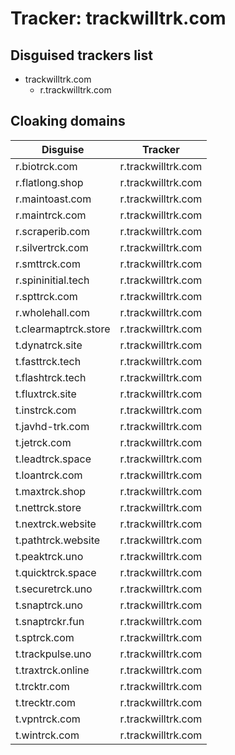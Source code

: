 # Tracker: trackwilltrk.com

## Disguised trackers list

* trackwilltrk.com
    * r.trackwilltrk.com

## Cloaking domains

| Disguise | Tracker |
| ---- | ---- |
| r.biotrck.com | r.trackwilltrk.com |
| r.flatlong.shop | r.trackwilltrk.com |
| r.maintoast.com | r.trackwilltrk.com |
| r.maintrck.com | r.trackwilltrk.com |
| r.scraperib.com | r.trackwilltrk.com |
| r.silvertrck.com | r.trackwilltrk.com |
| r.smttrck.com | r.trackwilltrk.com |
| r.spininitial.tech | r.trackwilltrk.com |
| r.spttrck.com | r.trackwilltrk.com |
| r.wholehall.com | r.trackwilltrk.com |
| t.clearmaptrck.store | r.trackwilltrk.com |
| t.dynatrck.site | r.trackwilltrk.com |
| t.fasttrck.tech | r.trackwilltrk.com |
| t.flashtrck.tech | r.trackwilltrk.com |
| t.fluxtrck.site | r.trackwilltrk.com |
| t.instrck.com | r.trackwilltrk.com |
| t.javhd-trk.com | r.trackwilltrk.com |
| t.jetrck.com | r.trackwilltrk.com |
| t.leadtrck.space | r.trackwilltrk.com |
| t.loantrck.com | r.trackwilltrk.com |
| t.maxtrck.shop | r.trackwilltrk.com |
| t.nettrck.store | r.trackwilltrk.com |
| t.nextrck.website | r.trackwilltrk.com |
| t.pathtrck.website | r.trackwilltrk.com |
| t.peaktrck.uno | r.trackwilltrk.com |
| t.quicktrck.space | r.trackwilltrk.com |
| t.securetrck.uno | r.trackwilltrk.com |
| t.snaptrck.uno | r.trackwilltrk.com |
| t.snaptrckr.fun | r.trackwilltrk.com |
| t.sptrck.com | r.trackwilltrk.com |
| t.trackpulse.uno | r.trackwilltrk.com |
| t.traxtrck.online | r.trackwilltrk.com |
| t.trcktr.com | r.trackwilltrk.com |
| t.trecktr.com | r.trackwilltrk.com |
| t.vpntrck.com | r.trackwilltrk.com |
| t.wintrck.com | r.trackwilltrk.com |